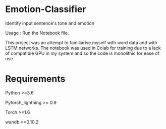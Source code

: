 # Emotion-Classifier
Identify input sentence's tone and emotion

Usage : Run the Notebook file.

This project was an attempt to familiarise myself with word data and with LSTM networks. The notebook was used in Colab for training due to a lack of compatible GPU in my system and so the code is monolithic for ease of use.

# Requirements

Python >=3.6

Pytorch_lightning >= 0.9

Torch >=1.6

wandb >=0.10.2

